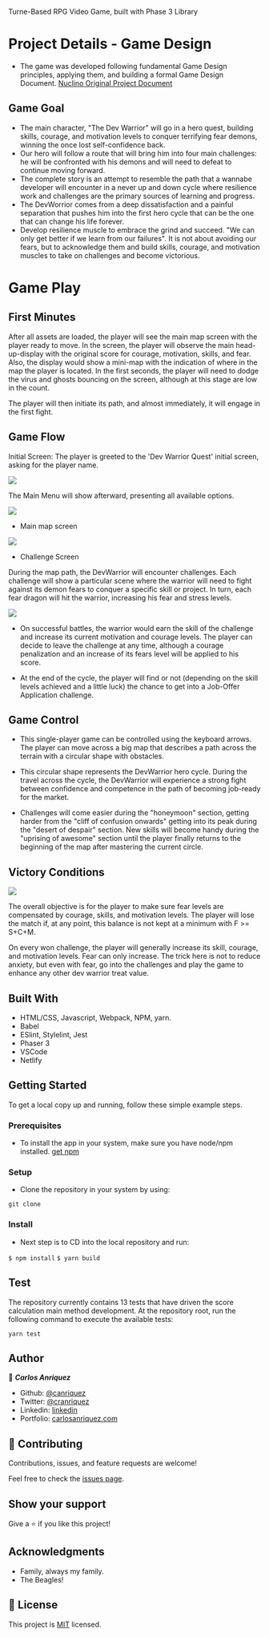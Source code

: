 Turne-Based RPG Video Game, built with Phase 3 Library

# Project Details - Game Design 
 
- The game was developed following fundamental Game Design principles, applying them, and building a formal Game Design Document. [Nuclino Original Project Document](https://app.nuclino.com/AnriquezDev/Dev-Warrior-Quest/Game-Control-f5f6fd14-94a2-452d-acbb-d0f5ac2b01de)

## Game Goal

 - The main character, "The Dev Warrior" will go in a hero quest, building skills, courage, and motivation levels to conquer terrifying fear demons, winning the once lost self-confidence back. 
 - Our hero will follow a route that will bring him into four main challenges: he will be confronted with his demons and will need to defeat to continue moving forward.
 - The complete story is an attempt to resemble the path that a wannabe developer will encounter in a never up and down cycle where resilience work and challenges are the primary sources of learning and progress.
 - The DevWorrior comes from a deep dissatisfaction and a painful separation that pushes him into the first hero cycle that can be the one that can change his life forever. 
- Develop resilience muscle to embrace the grind and succeed. "We can only get better if we learn from our failures". It is not about avoiding our fears, but to acknowledge them and build skills, courage, and motivation muscles to take on challenges and become victorious.


# Game Play

## First Minutes 
After all assets are loaded, the player will see the main map screen with the player ready to move. In the screen, the player will observe the main head-up-display with the original score for courage, motivation, skills, and fear. Also, the display would show a mini-map with the indication of where in the map the player is located. In the first seconds, the player will need to dodge the virus and ghosts bouncing on the screen, although at this stage are low in the count. 

The player will then initiate its path, and almost immediately, it will engage in the first fight.

## Game Flow

Initial Screen: The player is greeted to the 'Dev Warrior Quest' initial screen, asking for the player name.

![](./src/docs/screen1.png)

The Main Menu will show afterward, presenting all available options.

![](./src/docs/screen2.png)

- Main map screen 

![](./src/docs/screen3.png)

 

- Challenge Screen

During the map path, the DevWarrior will encounter challenges. Each challenge will show a particular scene where the warrior will need to fight against its demon fears to conquer a specific skill or project. In turn, each fear dragon will hit the warrior, increasing his fear and stress levels. 

![](./src/docs/screen4.png)

- On successful battles, the warrior would earn the skill of the challenge and increase its current motivation and courage levels. The player can decide to leave the challenge at any time, although a courage penalization and an increase of its fears level will be applied to his score.

- At the end of the cycle, the player will find or not (depending on the skill levels achieved and a little luck) the chance to get into a Job-Offer Application challenge. 

## Game Control

- This single-player game can be controlled using the keyboard arrows. The player can move across a big map that describes a path across the terrain with a circular shape with obstacles. 

- This circular shape represents the DevWarrior hero cycle. During the travel across the cycle, the DevWarrior will experience a strong fight between confidence and competence in the path of becoming job-ready for the market. 

- Challenges will come easier during the "honeymoon" section, getting harder from the "cliff of confusion onwards" getting into its peak during the "desert of despair" section. New skills will become handy during the "uprising of awesome" section until the player finally returns to the beginning of the map after mastering the current circle.

## Victory Conditions

![](./src/docs/screen5.png)

The overall objective is for the player to make sure fear levels are compensated by courage, skills, and motivation levels. The player will lose the match if, at any point, this balance is not kept at a minimum with F >= S+C+M.

On every won challenge, the player will generally increase its skill, courage, and motivation levels. Fear can only increase. The trick here is not to reduce anxiety, but even with fear, go into the challenges and play the game to enhance any other dev warrior treat value.


## Built With

- HTML/CSS, Javascript, Webpack, NPM, yarn.
- Babel
- ESlint, Stylelint, Jest
- Phaser 3
- VSCode
- Netlify

## Getting Started


To get a local copy up and running, follow these simple example steps.

### Prerequisites
- To install the app in your system, make sure you have node/npm installed. [get npm](https://www.npmjs.com/get-npm)

### Setup
- Clone the repository in your system by using: 

``` git clone  ```

### Install
- Next step is to CD into the local repository and run:

``` $ npm install ```
``` $ yarn build ```

## Test
The repository currently contains 13 tests that have driven the score calculation main method development. At the repository root,  run the following command to execute the available tests:

``` yarn test ```

## Author

👤 ***Carlos Anriquez***

- Github: [@canriquez](https://github.com/canriquez)
- Twitter: [@cranriquez](https://twitter.com/cranriquez)
- Linkedin: [linkedin](https://www.linkedin.com/in/carlosanriquez/)
- Portfolio: [carlosanriquez.com](https://www.carlosanriquez.com)

## 🤝 Contributing

Contributions, issues, and feature requests are welcome!

Feel free to check the [issues page](issues/).

## Show your support

Give a ⭐️ if you like this project!

## Acknowledgments

- Family, always my family.
- The Beagles!

## 📝 License

This project is [MIT](./LICENSE) licensed.
